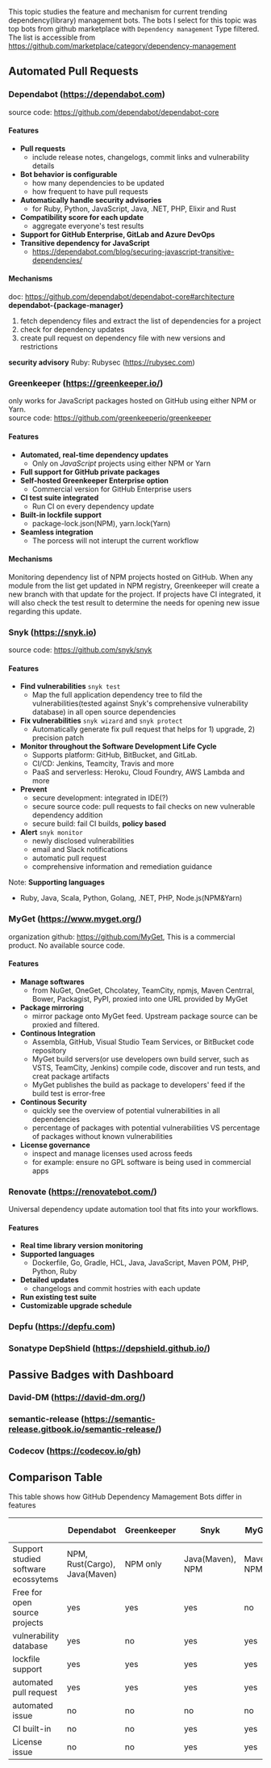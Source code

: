 This topic studies the feature and mechanism for current trending dependency(library) management bots. The bots I select for this topic was top bots from github marketplace with `Dependency management` Type filtered. The list is accessible from https://github.com/marketplace/category/dependency-management

## Automated Pull Requests

### Dependabot (https://dependabot.com)
source code: https://github.com/dependabot/dependabot-core<br>
#### Features
- **Pull requests**
  - include release notes, changelogs, commit links and vulnerability details
- **Bot behavior is configurable**
  - how many dependencies to be updated
  - how frequent to have pull requests
- **Automatically handle security advisories**
  - for Ruby, Python, JavaScript, Java, .NET, PHP, Elixir and Rust
- **Compatibility score for each update**
  - aggregate everyone's test results
- **Support for GitHub Enterprise, GitLab and Azure DevOps**
- **Transitive dependency for JavaScript**
  - https://dependabot.com/blog/securing-javascript-transitive-dependencies/
#### Mechanisms
doc: https://github.com/dependabot/dependabot-core#architecture<br>
**dependabot-{package-manager}**
1. fetch dependency files and extract the list of dependencies for a project
2. check for dependency updates
3. create pull request on dependency file with new versions and restrictions

**security advisory**
Ruby: Rubysec (https://rubysec.com) <br>

### Greenkeeper (https://greenkeeper.io/)
only works for JavaScript packages hosted on GitHub using either NPM or Yarn.<br>
source code: https://github.com/greenkeeperio/greenkeeper<br>
#### Features
- **Automated, real-time dependency updates**
  - Only on *JavaScript* projects using either NPM or Yarn
- **Full support for GitHub private packages**
- **Self-hosted Greenkeeper Enterprise option**
  - Commercial version for GitHub Enterprise users
- **CI test suite integrated**
  - Run CI on every dependency update
- **Built-in lockfile support**
  - package-lock.json(NPM), yarn.lock(Yarn)
- **Seamless integration**
  - The porcess will not interupt the current workflow

#### Mechanisms
Monitoring dependency list of NPM projects hosted on GitHub. When any module from the list get updated in NPM registry, Greenkeeper will create a new branch with that update for the project. If projects have CI integrated, it will also check the test result to determine the needs for opening new issue regarding this update.

### Snyk (https://snyk.io)
source code: https://github.com/snyk/snyk<br>
#### Features
- **Find vulnerabilities** `snyk test`
  - Map the full application dependency tree to fild the vulnerabilities(tested against Snyk's comprehensive vulnerability database) in all open source dependencies
- **Fix vulnerabilities** `snyk wizard` and `snyk protect`
  - Automatically generate fix pull request that helps for 1) upgrade, 2) precision patch
- **Monitor throughout the Software Development Life Cycle**
  - Supports platform: GitHub, BitBucket, and GitLab.
  - CI/CD: Jenkins, Teamcity, Travis and more
  - PaaS and serverless: Heroku, Cloud Foundry, AWS Lambda and more
- **Prevent**
  - secure development: integrated in IDE(?)
  - secure source code: pull requests to fail checks on new vulnerable dependency addition
  - secure build: fail CI builds, **policy based**
- **Alert** `snyk monitor`
  - newly disclosed vulnerabilities
  - email and Slack notifications
  - automatic pull request
  - comprehensive information and remediation guidance

Note: **Supporting languages**
  - Ruby, Java, Scala, Python, Golang, .NET, PHP, Node.js(NPM&Yarn)

### MyGet (https://www.myget.org/)
organization github: https://github.com/MyGet, This is a commercial product. No available source code.<br>
#### Features
- **Manage softwares**
  - from NuGet, OneGet, Chcolatey, TeamCity, npmjs, Maven Centrral, Bower, Packagist, PyPI, proxied into one URL provided by MyGet
- **Package mirroring**
  - mirror package onto MyGet feed. Upstream package source can be proxied and filtered.
- **Continous Integration**
  - Assembla, GitHub, Visual Studio Team Services, or BitBucket code repository
  - MyGet build servers(or use developers own build server, such as VSTS, TeamCity, Jenkins) compile code, discover and run tests, and creat package artifacts
  - MyGet publishes the build as package to developers' feed if the build test is error-free
- **Continous Security**
  - quickly see the overview of potential vulnerabilities in all dependencies
  - percentage of packages with potential vulnerabilities VS percentage of packages without known vulnerabilities
- **License governance**
  - inspect and manage licenses used across feeds
  - for example: ensure no GPL software is being used in commercial apps
  
### Renovate (https://renovatebot.com/)
Universal dependency update automation tool that fits into your workflows.<br>
#### Features
- **Real time library version monitoring**
- **Supported languages**
  - Dockerfile, Go, Gradle, HCL, Java, JavaScript, Maven POM, PHP, Python, Ruby
- **Detailed updates**
  - changelogs and commit hostries with each update
- **Run existing test suite**
- **Customizable upgrade schedule**

### Depfu (https://depfu.com)

### Sonatype DepShield (https://depshield.github.io/)

## Passive Badges with Dashboard

### David-DM (https://david-dm.org/)

### semantic-release (https://semantic-release.gitbook.io/semantic-release/)

### Codecov (https://codecov.io/gh)

## Comparison Table
This table shows how GitHub Dependency Mamagement Bots differ in features

|                                     | Dependabot                    | Greenkeeper | Snyk             | MyGet      | Renovate         | Depfu    | Sonatype DepShield |
| ----------------------------------- | ----------------------------- | ----------- | ---------------- | ---------- | ---------------- | -------- | ------------------ |
| Support studied software ecossytems | NPM, Rust(Cargo), Java(Maven) | NPM only    | Java(Maven), NPM | Maven, NPM | Java(Maven), NPM | NPM only | All                |
| Free for open source projects       | yes                           | yes         | yes              | no         | yes              | yes      | yes                |
| vulnerability database              | yes                           | no          | yes              | yes        | no               | yes      | yes                |
| lockfile support                    | yes                           | yes         | yes              | yes        | no               | yes      | no                 |
| automated pull request              | yes                           | yes         | yes              | yes        | yes              | yes      | no                 |
| automated issue                     | no                            | no          | no               | no         | no               | no       | yes                |
| CI built-in                         | no                            | no          | yes              | yes        | no               | no       | no                 |
| License issue                       | no                            | no          | yes              | yes        | no               | no       | no                 |
